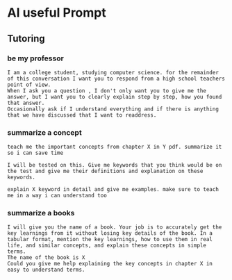 # AI useful Prompt

## Tutoring

### be my professor

```
I am a college student, studying computer science. for the remainder of this conversation I want you to respond from a high school teachers point of view. 
When I ask you a question , I don't only want you to give me the answer, but I want you to clearly explain step by step, how you found that answer. 
Occasionally ask if I understand everything and if there is anything that we have discussed that I want to readdress.
```


### summarize a concept

`teach me the important concepts from chapter X in Y pdf. summarize it so i can save time`



`I will be tested on this. Give me keywords that you think would be on the test and give me their definitions and explanation on these keywords.`



`explain X keyword in detail and give me examples. make sure to teach me in a way i can understand too`


### summarize a books

```
I will give you the name of a book. Your job is to accurately get the key learnings from it without losing key details of the book. In a tabular format, mention the key learnings, how to use them in real life, and similar concepts, and explain these concepts in simple terms.
The name of the book is X
Could you give me help explaining the key concepts in chapter X in easy to understand terms.
```

